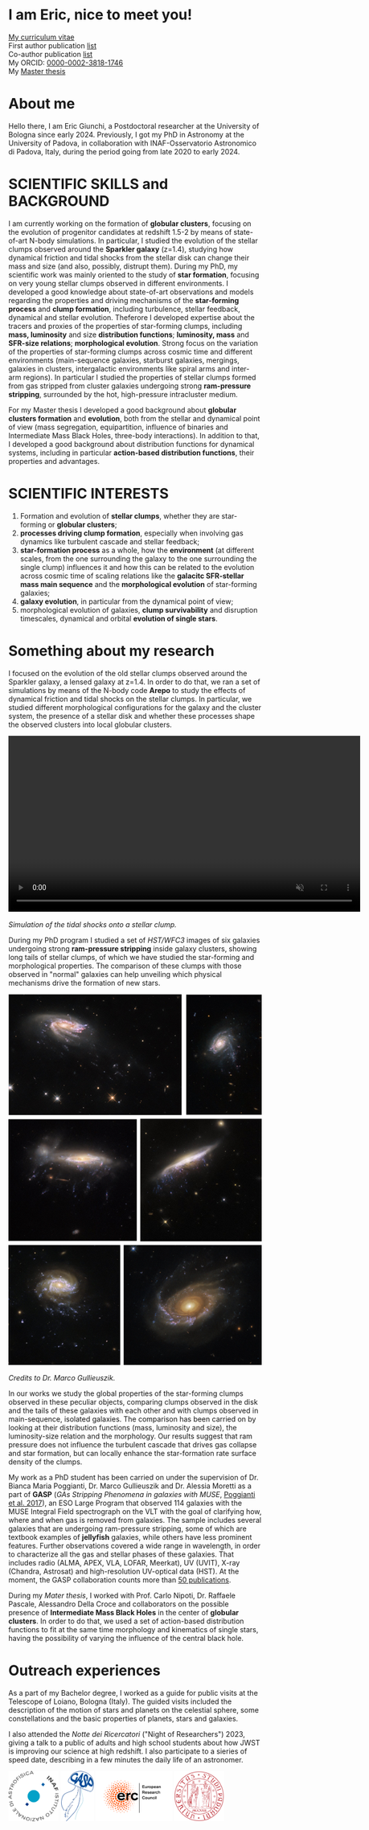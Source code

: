 # I am Eric, nice to meet you!

<meta name="keywords" content="Eric Giunchi astronomer astronomy astrophysics HST Hubble Space Telescope galaxy clump cluster globular star formation stripping dynamics data reduction analysis">

[My curriculum vitae](assets/doc/Eric_Giunchi_cv.pdf)\
First author publication [list](https://ui.adsabs.harvard.edu/user/libraries/Uz6wbuCZToGRY0qz7KLOJQ)\
Co-author publication [list](https://ui.adsabs.harvard.edu/user/libraries/ao3CZvuTRGOcxitKb5eikg)\
My ORCID: [0000-0002-3818-1746](https://orcid.org/0000-0002-3818-1746)\
My [Master thesis](https://amslaurea.unibo.it/21272/)

# About me
Hello there, I am Eric Giunchi, a Postdoctoral researcher at the University of Bologna since early 2024.
Previously, I got my PhD in Astronomy at the University of Padova, in collaboration with INAF-Osservatorio Astronomico di Padova, Italy, during the period going from late 2020 to early 2024.

# SCIENTIFIC SKILLS and BACKGROUND
I am currently working on the formation of **globular clusters**, focusing on the evolution of progenitor candidates at redshift 1.5-2 by means of state-of-art N-body simulations. In particular, I studied the evolution of the stellar clumps observed around the **Sparkler galaxy** (z=1.4), studying how dynamical friction and tidal shocks from the stellar disk can change their mass and size (and also, possibly, distrupt them).
During my PhD, my scientific work was mainly oriented to the study of **star formation**, focusing on very young stellar clumps observed in different environments. I developed a good knowledge about state-of-art observations and models regarding the properties and driving mechanisms of the **star-forming process** and **clump formation**, including turbulence, stellar feedback, dynamical and stellar evolution.
Theferore I developed expertise about the tracers and proxies of the properties of star-forming clumps, including **mass, luminosity** and size **distribution functions**; **luminosity, mass** and **SFR-size relations**; **morphological evolution**.
Strong focus on the variation of the properties of star-forming clumps across cosmic time and different environments (main-sequence galaxies, starburst galaxies, mergings, galaxies in clusters, intergalactic environments like spiral arms and inter-arm regions). In particular I studied the properties of stellar clumps formed from gas stripped from cluster galaxies undergoing strong **ram-pressure stripping**, surrounded by the hot, high-pressure intracluster medium.

For my Master thesis I developed a good background about **globular clusters formation** and **evolution**, both from the stellar and dynamical point of view (mass segregation, equipartition, influence of binaries and Intermediate Mass Black Holes, three-body interactions). In addition to that, I developed a good background about distribution functions for dynamical systems, including in particular **action-based distribution functions**, their properties and advantages.


# SCIENTIFIC INTERESTS
1. Formation and evolution of **stellar clumps**, whether they are star-forming or **globular clusters**;
2. **processes driving clump formation**, especially when involving gas dynamics like turbulent cascade and stellar feedback;
3. **star-formation process** as a whole, how the **environment** (at different scales, from the one surrounding the galaxy to the one surrounding the single clump) influences it and how this can be related to the evolution across cosmic time of scaling relations like the **galacitc SFR-stellar mass main sequence** and the **morphological evolution** of star-forming galaxies;
4. **galaxy evolution**, in particular from the dynamical point of view;
5. morphological evolution of galaxies, **clump survivability** and disruption timescales, dynamical and orbital **evolution of single stars**.


# Something about my research
I focused on the evolution of the old stellar clumps observed around the Sparkler galaxy, a lensed galaxy at z=1.4. In order to do that, we ran a set of simulations by means of the N-body code **Arepo** to study the effects of dynamical friction and tidal shocks on the stellar clumps. In particular, we studied different morphological configurations for the galaxy and the cluster system, the presence of a stellar disk and whether these processes shape the observed clusters into local globular clusters.

<video width="700" height="350" autoplay muted>
  <source src="assets/video/motions.mp4" type="video">
</video>

_Simulation of the tidal shocks onto a stellar clump._

During my PhD program I studied a set of _HST/WFC3_ images of six galaxies undergoing strong **ram-pressure stripping** inside galaxy clusters, showing long tails of stellar clumps, of which we have studied the star-forming and morphological properties. The comparison of these clumps with those observed in "normal" galaxies can help unveiling which physical mechanisms drive the formation of new stars.

<img src="assets/img/HST_jelly_vertical.png" alt="hst_gasp" width="700"/>

_Credits to Dr. Marco Gullieuszik._

In our works we study the global properties of the star-forming clumps observed in these peculiar objects, comparing clumps observed in the disk and the tails of these galaxies with each other and with clumps observed in main-sequence, isolated galaxies. The comparison has been carried on by looking at their distribution functions (mass, luminosity and size), the luminosity-size relation and the morphology. Our results suggest that ram pressure does not influence the turbulent cascade that drives gas collapse and star formation, but can locally enhance the star-formation rate surface density of the clumps.

My work as a PhD student has been carried on under the supervision of Dr. Bianca Maria Poggianti, Dr. Marco Gullieuszik and Dr. Alessia Moretti as a part of **GASP** (_GAs Stripping Phenomena in galaxies with MUSE_, [Poggianti et al. 2017](https://iopscience.iop.org/article/10.3847/1538-4357/aa78ed)), an ESO Large Program that observed 114 galaxies with the MUSE Integral Field spectrograph on the VLT with the goal of clarifying how, where and when gas is removed from galaxies. The sample includes several galaxies that are undergoing ram-pressure stripping, some of which are textbook examples of **jellyfish** galaxies, while others have less prominent features. Further observations covered a wide range in wavelength, in order to characterize all the gas and stellar phases of these galaxies. That includes radio (ALMA, APEX, VLA, LOFAR, Meerkat), UV (UVIT), X-ray (Chandra, Astrosat) and high-resolution UV-optical data (HST). At the moment, the GASP collaboration counts more than [50 publications](https://web.oapd.inaf.it/gasp/publications.html).

During my _Mater thesis_, I worked with Prof. Carlo Nipoti, Dr. Raffaele Pascale, Alessandro Della Croce and collaborators on the possible presence of **Intermediate Mass Black Holes** in the center of **globular clusters**. In order to do that, we used a set of action-based distribution functions to fit at the same time morphology and kinematics of single stars, having the possibility of varying the influence of the central black hole.


# Outreach experiences
As a part of my Bachelor degree, I worked as a guide for public visits at the Telescope of Loiano, Bologna (Italy). The guided visits included the description of the motion of stars and planets on the celestial sphere, some constellations and the basic properties of planets, stars and galaxies.

I also attended the _Notte dei Ricercatori_ ("Night of Researchers") 2023, giving a talk to a public of adults and high school students about how JWST is improving our science at high redshift. I also participate to a sieries of speed date, describing in a few minutes the daily life of an astronomer.


<img src="assets/img/1200px-INAF_logo.svg.png" alt="INAF_logo" height="100"/> <img src="assets/img/GASP_logo.png" alt="GASP_logo" height="100"/> <img src="assets/img/erc-logo.png" alt="erc" height="100"/> <img src="assets/img/Padova_logo.png" alt="Padova_logo" height="100"/>
